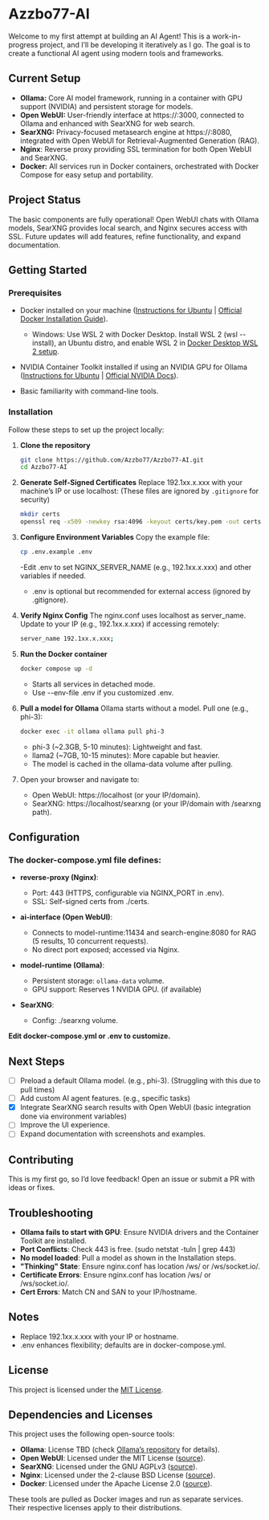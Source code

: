 # Azzbo77-AI

Welcome to my first attempt at building an AI Agent! This is a work-in-progress project, and I’ll be developing it iteratively as I go. The goal is to create a functional AI agent using modern tools and frameworks.

## Current Setup

- **Ollama:** Core AI model framework, running in a container with GPU support (NVIDIA) and persistent storage for models.
- **Open WebUI:** User-friendly interface at https://<your-ip>:3000, connected to Ollama and enhanced with SearXNG for web search.
- **SearXNG:** Privacy-focused metasearch engine at https://<your-ip>:8080, integrated with Open WebUI for Retrieval-Augmented Generation (RAG).
- **Nginx**: Reverse proxy providing SSL termination for both Open WebUI and SearXNG.
- **Docker:** All services run in Docker containers, orchestrated with Docker Compose for easy setup and portability.

## Project Status

The basic components are fully operational! Open WebUI chats with Ollama models, SearXNG provides local search, and Nginx secures access with SSL. Future updates will add features, refine functionality, and expand documentation.

## Getting Started

### Prerequisites

- Docker installed on your machine ([Instructions for Ubuntu](docker-install-ubuntu.md) | [Official Docker Installation Guide](https://docs.docker.com/get-docker/)).
  
  - Windows: Use WSL 2 with Docker Desktop. Install WSL 2 (wsl --install), an Ubuntu distro, and enable WSL 2 in [Docker Desktop WSL 2 setup](https://docs.docker.com/desktop/wsl/).
  
- NVIDIA Container Toolkit installed if using an NVIDIA GPU for Ollama ([Instructions for Ubuntu](docker-install-ubuntu.md) | [Official NVIDIA Docs](https://docs.nvidia.com/datacenter/cloud-native/container-toolkit/install-guide.html)).
  
- Basic familiarity with command-line tools.
  
### Installation

Follow these steps to set up the project locally:

1. **Clone the repository**

   ```bash
   git clone https://github.com/Azzbo77/Azzbo77-AI.git
   cd Azzbo77-AI
   ```

2. **Generate Self-Signed Certificates**
Replace 192.1xx.x.xxx with your machine’s IP or use localhost: (These files are ignored by `.gitignore` for security)

   ```bash
   mkdir certs
   openssl req -x509 -newkey rsa:4096 -keyout certs/key.pem -out certs/cert.pem -days 365 -nodes -subj "/CN=192.1xx.x.xxx" -addext "subjectAltName = DNS:localhost, IP:192.1xx.x.xxx"
   ```

3. **Configure Environment Variables**
Copy the example file:

   ```bash
   cp .env.example .env
   ```
   
   -Edit .env to set NGINX_SERVER_NAME (e.g., 192.1xx.x.xxx) and other variables if needed.
   - .env is optional but recommended for external access (ignored by .gitignore).

4. **Verify Nginx Config**
The nginx.conf uses localhost as server_name. Update to your IP (e.g., 192.1xx.x.xxx) if accessing remotely:
  
   ```bash
   server_name 192.1xx.x.xxx;
   ```
   
5. **Run the Docker container**

   ```bash
   docker compose up -d
   ```
    
   - Starts all services in detached mode.
   - Use --env-file .env if you customized .env.

6. **Pull a model for Ollama**
   Ollama starts without a model. Pull one (e.g., phi-3):
   
   ```bash
   docker exec -it ollama ollama pull phi-3
   ```

   - phi-3 (~2.3GB, 5-10 minutes): Lightweight and fast.
   - llama2 (~7GB, 10-15 minutes): More capable but heavier.
   - The model is cached in the ollama-data volume after pulling.

7. Open your browser and navigate to:

   - Open WebUI: https://localhost (or your IP/domain).
   - SearXNG: https://localhost/searxng (or your IP/domain with /searxng path).

## Configuration
 
### The docker-compose.yml file defines:

 - **reverse-proxy (Nginx)**:
   - Port: 443 (HTTPS, configurable via NGINX_PORT in .env).
   - SSL: Self-signed certs from ./certs.

 - **ai-interface (Open WebUI)**:
   - Connects to model-runtime:11434 and search-engine:8080 for RAG (5 results, 10 concurrent requests).
   - No direct port exposed; accessed via Nginx.
 
 - **model-runtime (Ollama)**:
   - Persistent storage: `ollama-data` volume.
   - GPU support: Reserves 1 NVIDIA GPU. (if available)
 
 - **SearXNG**:
   - Config: ./searxng volume.

**Edit docker-compose.yml or .env to customize.**

## Next Steps

- [ ] Preload a default Ollama model. (e.g., phi-3). (Struggling with this due to pull times)
- [ ] Add custom AI agent features. (e.g., specific tasks)
- [x] Integrate SearXNG search results with Open WebUI (basic integration done via environment variables)
- [ ] Improve the UI experience.
- [ ] Expand documentation with screenshots and examples.

## Contributing

This is my first go, so I’d love feedback! Open an issue or submit a PR with ideas or fixes.

## Troubleshooting

- **Ollama fails to start with GPU**: Ensure NVIDIA drivers and the Container Toolkit are installed.
- **Port Conflicts**: Check 443 is free. (sudo netstat -tuln | grep 443)
- **No model loaded**: Pull a model as shown in the Installation steps.
- **"Thinking" State**: Ensure nginx.conf has location /ws/ or /ws/socket.io/.
- **Certificate Errors**: Ensure nginx.conf has location /ws/ or /ws/socket.io/.
- **Cert Errors**: Match CN and SAN to your IP/hostname.

## Notes
 
- Replace 192.1xx.x.xxx with your IP or hostname.
- .env enhances flexibility; defaults are in docker-compose.yml.

## License

This project is licensed under the [MIT License](LICENSE).

## Dependencies and Licenses

This project uses the following open-source tools:
- **Ollama**: License TBD (check [Ollama’s repository](https://github.com/ollama/ollama) for details).
- **Open WebUI**: Licensed under the MIT License ([source](https://github.com/open-webui/open-webui)).
- **SearXNG**: Licensed under the GNU AGPLv3 ([source](https://github.com/searxng/searxng)).
- **Nginx**: Licensed under the 2-clause BSD License ([source](https://nginx.org/LICENSE)).
- **Docker**: Licensed under the Apache License 2.0 ([source](https://github.com/docker/docker-ce)).

These tools are pulled as Docker images and run as separate services. Their respective licenses apply to their distributions.

